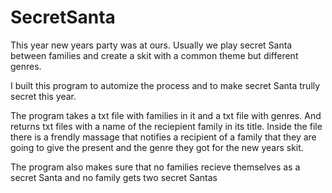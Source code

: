 # SecretSanta
This year new years party was at ours. Usually we play secret Santa between families and create a skit with a common theme but different genres.

I built this program to automize the process and to make secret Santa trully secret this year.

The program takes a txt file with families in it and a txt file with genres. And returns txt files with a name of the reciepient family in its title. Inside the file there is a frendly massage that notifies a recipient of a family that they are going to give the present and the genre they got for the new years skit. 

The program also makes sure that no families recieve themselves as a secret Santa and no family gets two secret Santas
